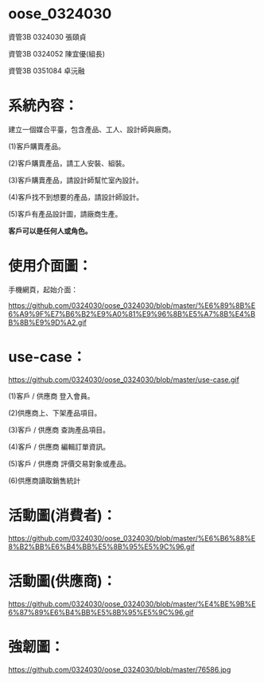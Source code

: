 # oose_0324030
資管3B 0324030 張頤貞

資管3B 0324052 陳宜優(組長)

資管3B 0351084 卓沅融

# 系統內容：

建立一個媒合平臺，包含產品、工人、設計師與廠商。

(1)客戶購賣產品。

(2)客戶購賣產品，請工人安裝、組裝。

(3)客戶購賣產品，請設計師幫忙室內設計。

(4)客戶找不到想要的產品，請設計師設計。

(5)客戶有產品設計圖，請廠商生產。

**客戶可以是任何人或角色。**

# 使用介面圖：

手機網頁，起始介面：

https://github.com/0324030/oose_0324030/blob/master/%E6%89%8B%E6%A9%9F%E7%B6%B2%E9%A0%81%E9%96%8B%E5%A7%8B%E4%BB%8B%E9%9D%A2.gif


# use-case：
https://github.com/0324030/oose_0324030/blob/master/use-case.gif

(1)客戶 / 供應商 登入會員。

(2)供應商上、下架產品項目。

(3)客戶 / 供應商 查詢產品項目。

(4)客戶 / 供應商 編輯訂單資訊。

(5)客戶 / 供應商 評價交易對象或產品。

(6)供應商讀取銷售統計

# 活動圖(消費者)：
https://github.com/0324030/oose_0324030/blob/master/%E6%B6%88%E8%B2%BB%E6%B4%BB%E5%8B%95%E5%9C%96.gif

# 活動圖(供應商)：
https://github.com/0324030/oose_0324030/blob/master/%E4%BE%9B%E6%87%89%E6%B4%BB%E5%8B%95%E5%9C%96.gif

# 強韌圖：
https://github.com/0324030/oose_0324030/blob/master/76586.jpg
